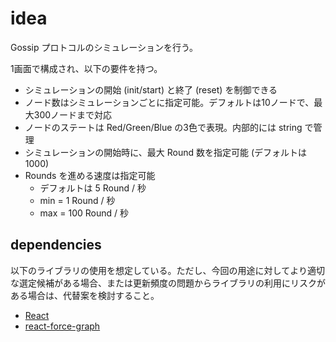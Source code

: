 # idea

Gossip プロトコルのシミュレーションを行う。

1画面で構成され、以下の要件を持つ。

- シミュレーションの開始 (init/start) と終了 (reset) を制御できる
- ノード数はシミュレーションごとに指定可能。デフォルトは10ノードで、最大300ノードまで対応
- ノードのステートは Red/Green/Blue の3色で表現。内部的には string で管理
- シミュレーションの開始時に、最大 Round 数を指定可能 (デフォルトは1000)
- Rounds を進める速度は指定可能
    - デフォルトは 5 Round / 秒
    - min = 1 Round / 秒
    - max = 100 Round / 秒

## dependencies

以下のライブラリの使用を想定している。ただし、今回の用途に対してより適切な選定候補がある場合、または更新頻度の問題からライブラリの利用にリスクがある場合は、代替案を検討すること。

- [React](https://www.npmjs.com/package/react)
- [react-force-graph](https://github.com/vasturiano/react-force-graph)
